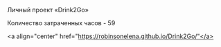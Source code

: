 Личный проект «Drink2Go»

Количество затраченных часов - 59

<a align="center" href="https://robinsonelena.github.io/Drink2Go/"</a>
